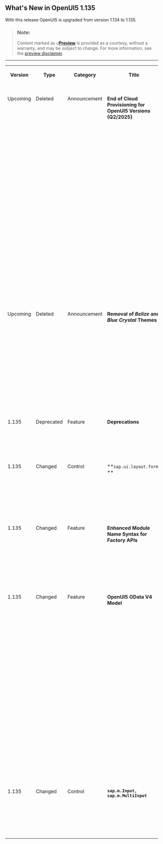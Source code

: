 <!-- loio93d76303615a428fb9e92e8ef1878a83 -->

<link rel="stylesheet" type="text/css" href="../css/sap-icons.css"/>

## What's New in OpenUI5 1.135

With this release OpenUI5 is upgraded from version 1.134 to 1.135.

> ### Note:  
> Content marked as <span style="color:#666666;"><span class="SAP-icons-V5"></span></span>**[Preview](https://help.sap.com/docs/whats-new-disclaimer)** is provided as a courtesy, without a warranty, and may be subject to change. For more information, see the [preview disclaimer](https://help.sap.com/docs/whats-new-disclaimer).

****


<table>
<tr>
<th valign="top">

Version

</th>
<th valign="top">

Type

</th>
<th valign="top">

Category

</th>
<th valign="top">

Title

</th>
<th valign="top">

Description

</th>
<th valign="top">

Action

</th>
<th valign="top">

Available as of

</th>
</tr>
<tr>
<td valign="top">

Upcoming 

</td>
<td valign="top">

Deleted 

</td>
<td valign="top">

Announcement 

</td>
<td valign="top">

**End of Cloud Provisioning for OpenUI5 Versions \(Q2/2025\)** 

</td>
<td valign="top">

**End of Cloud Provisioning for OpenUI5 Versions \(Q2/2025\)**

The following OpenUI5 versions will be removed from the OpenUI5 Content Delivery Network \(CDN\) after the end of Q2/2025.

**Minor Versions Reaching Their End of Cloud Provisioning**

The following versions including all patches will be removed entirely:

-   1.121
-   1.122
-   1.123
-   1.124

**Action**: Upgrade to a version that is still in maintenance.

**Patch Versions Reaching Their End of Cloud Provisioning**

The following patches will be removed:

-   Long-term maintenance versions:

    -   1.71.63 to 1.71.65
    -   1.84.44 to 1.84.45
    -   1.96.28 to 1.96.30
    -   1.108.27 to 1.108.29
    -   1.120.11 to 1.120.15

    **Action**: Upgrade to the latest available patch for the respective OpenUI5 version.


For more information, see [Version Overview](https://sdk.openui5.org/versionoverview.html).

<sub><span style="color:#666666;"><span class="SAP-icons-V5"></span></span>**[Preview](https://help.sap.com/docs/whats-new-disclaimer)**•Deleted•Announcement•Info Only•Upcoming</sub>

</td>
<td valign="top">

Info Only 

</td>
<td valign="top">

9999-01-01

</td>
</tr>
<tr>
<td valign="top">

Upcoming 

</td>
<td valign="top">

Deleted 

</td>
<td valign="top">

Announcement 

</td>
<td valign="top">

**Removal of *Belize* and *Blue Crystal* Themes** 

</td>
<td valign="top">

****Removal of *Belize* and *Blue Crystal* Themes****

> ### Note:  
> The following information concerns important upcoming changes for end users. These changes may require end users to adjust and/or test cases to be adapted, but they won't stop or disrupt software or processes.

We will remove the deprecated *Belize* theme family in the OpenUI5 1.136 version. We will also remove the *Blue Crystal* theme and the related *High Contrast Black* theme that have been deprecated for some time. Themes will automatically be switched to the *Horizon* theme family in your apps.

<sub><span style="color:#666666;"><span class="SAP-icons-V5"></span></span>**[Preview](https://help.sap.com/docs/whats-new-disclaimer)**•Deleted•Announcement•Info Only•Upcoming</sub>

</td>
<td valign="top">

Info Only 

</td>
<td valign="top">

9999-01-01

</td>
</tr>
<tr>
<td valign="top">

1.135 

</td>
<td valign="top">

Deprecated 

</td>
<td valign="top">

Feature 

</td>
<td valign="top">

**Deprecations** 

</td>
<td valign="top">

**Deprecations**

There are currently no major deprecations. For a complete list of all deprecations, see [Deprecated APIs](https://ui5.sap.com/#/api/deprecated).

<sub>Deprecated•Feature•Info Only•1.135</sub>

</td>
<td valign="top">

Info Only 

</td>
<td valign="top">

2025-04-17

</td>
</tr>
<tr>
<td valign="top">

1.135 

</td>
<td valign="top">

Changed 

</td>
<td valign="top">

Control 

</td>
<td valign="top">

**`sap.ui.layout.form*` ** 

</td>
<td valign="top">

**`sap.ui.layout.form*`**

To improve the accessibility of screen reader announcements, we have adapted the rendering of the `sap.ui.layout.form*` elements in forms with read-only content for the `columnLayout`. To enable this, the form is now rendered as a description list \(`<dl>` tag used\).

<sub>Changed•Control•Info Only•1.135</sub>

</td>
<td valign="top">

Info Only 

</td>
<td valign="top">

2025-04-17

</td>
</tr>
<tr>
<td valign="top">

1.135 

</td>
<td valign="top">

Changed 

</td>
<td valign="top">

Feature 

</td>
<td valign="top">

**Enhanced Module Name Syntax for Factory APIs** 

</td>
<td valign="top">

**Enhanced Module Name Syntax for Factory APIs**

You can now use module name syntax when creating typed views, controllers, or JS fragments via a factory API. This removes the need for strict filename suffixes like `.view.js`, `.controller.js`, or `.fragment.js`, offering you more flexibility in naming and organizing your entities. For an example, see [Controller](../04_Essentials/controller-121b8e6.md).

<sub>Changed•Feature•Info Only•1.135</sub>

</td>
<td valign="top">

Info Only 

</td>
<td valign="top">

2025-04-17

</td>
</tr>
<tr>
<td valign="top">

1.135 

</td>
<td valign="top">

Changed 

</td>
<td valign="top">

Feature 

</td>
<td valign="top">

**OpenUI5 OData V4 Model** 

</td>
<td valign="top">

**OpenUI5 OData V4 Model**

The new version of the OpenUI5 OData V4 model introduces the following features:

-   We now support read-only bindings for Geometry types. This includes the possibility to address elements of collections via their indexes in read-only bindings.

-   We now evaluate [`com.sap.vocabularies.Common.v1.AddressViaNavigationPath`](https://github.com/SAP/odata-vocabularies/blob/main/vocabularies/Common.md) for PATCH and DELETE requests.

-   When reloading a list binding's data, the selection state is now validated if the `$$clearSelectionOnFilter` list binding parameter is set and if `$$aggregation` is not set. The selection state of contexts no longer matching the filter is reset.

-   We have introduced the experimental `copy` parameter to `sap.ui.model.odata.v4.Context#move`. It must not be set to `true` for productive applications yet.For more information, see the [API Reference](https://ui5.sap.com/#/api/sap.ui.model.odata.v4.Context%23methods/move).

-   We have provided the `sap.ui.model.odata.v4.ODataListBinding#getSelectionCount` method to return the number of selected items. The selection count may be bound by using the `$selectionCount` parameter in a similar way as for binding the `$count`. For more information, see [Binding Collection Inline Count](../04_Essentials/binding-collection-inline-count-77d2310.md).


<sub>Changed•Feature•Info Only•1.135</sub>

</td>
<td valign="top">

Info Only 

</td>
<td valign="top">

2025-04-17

</td>
</tr>
<tr>
<td valign="top">

1.135 

</td>
<td valign="top">

Changed 

</td>
<td valign="top">

Control 

</td>
<td valign="top">

**`sap.m.Input, sap.m.MultiInput`** 

</td>
<td valign="top">

**`sap.m.Input, sap.m.MultiInput`**

Speech output for table suggestions in `sap.m.Input` and `sap.m.MultiInput` now includes column headers, not just cell values. This enhancement improves accessibility for screen-reader users.

<sub>Changed•Control•Info Only•1.135</sub>

</td>
<td valign="top">

Info Only 

</td>
<td valign="top">

2025-04-17

</td>
</tr>
</table>

